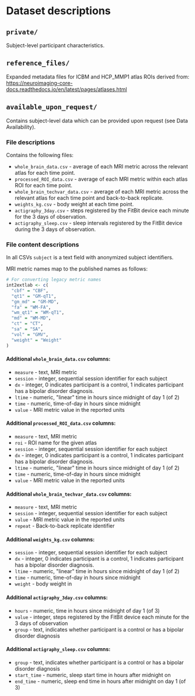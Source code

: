 
# Dataset descriptions

## `private/`

Subject-level participant characteristics.

## `reference_files/`

Expanded metadata files for ICBM and HCP_MMP1 atlas ROIs derived from: 
https://neuroimaging-core-docs.readthedocs.io/en/latest/pages/atlases.html

## `available_upon_request/` 

Contains subject-level data which can be provided upon request (see Data Availability).

### File descriptions

Contains the following files:

-   `whole_brain_data.csv` - average of each MRI metric across the
    relevant atlas for each time point.
-   `processed_ROI_data.csv` - average of each MRI metric within each
    atlas ROI for each time point.
-   `whole_brain_techvar_data.csv` - average of each MRI metric across
    the relevant atlas for each time point and back-to-back replicate.
-   `weights_kg.csv` - body weight at each time point.
-   `actigraphy_3day.csv` - steps registered by the FitBit device each
    minute for the 3 days of observation.
-   `actigraphy_sleep.csv` - sleep intervals registered by the FitBit
    device during the 3 days of observation.

### File content descriptions

In all CSVs `subject` is a text field with anonymized subject identifiers. 

MRI metric names map to the published names as follows:

```r
# For converting legacy metric names
int2extlab <- c(
  "cbf" = "CBF", 
  "qt1" = "GM-qT1", 
  "gm_md" = "GM-MD", 
  "fa" = "WM-FA",
  "wm_qt1" = "WM-qT1", 
  "md" = "WM-MD", 
  "ct" = "CT", 
  "sa" = "SA", 
  "vol" = "GMV",
  "weight" = "Weight"
)
```

#### Additional `whole_brain_data.csv` columns:

-   `measure` - text, MRI metric
-   `session` - integer, sequential session identifier for each subject
-   `dx` - integer, 0 indicates participant is a control, 1 indicates
    participant has a bipolar disorder diagnosis.
-   `ltime` - numeric, "linear" time in hours since midnight of day 1
    (of 2)
-   `time` - numeric, time-of-day in hours since midnight
-   `value` - MRI metric value in the reported units

#### Additional `processed_ROI_data.csv` columns:

-   `measure` - text, MRI metric
-   `roi` - ROI name for the given atlas
-   `session` - integer, sequential session identifier for each subject
-   `dx` - integer, 0 indicates participant is a control, 1 indicates
    participant has a bipolar disorder diagnosis.
-   `ltime` - numeric, "linear" time in hours since midnight of day 1
    (of 2)
-   `time` - numeric, time-of-day in hours since midnight
-   `value` - MRI metric value in the reported units

#### Additional `whole_brain_techvar_data.csv` columns:

-   `measure` - text, MRI metric
-   `session` - integer, sequential session identifier for each subject
-   `value` - MRI metric value in the reported units
-   `repeat` - Back-to-back replicate identifier

#### Additional `weights_kg.csv` columns:

-   `session` - integer, sequential session identifier for each subject
-   `dx` - integer, 0 indicates participant is a control, 1 indicates
    participant has a bipolar disorder diagnosis.
-   `ltime` - numeric, "linear" time in hours since midnight of day 1
    (of 2)
-   `time` - numeric, time-of-day in hours since midnight
-   `weight` - body weight in

#### Additional `actigraphy_3day.csv` columns:

-   `hours` - numeric, time in hours since midnight of day 1 (of 3)
-   `value` - integer, steps registered by the FitBit device each
    minute for the 3 days of observation
-   `group` - text, indicates whether participant is a control or has a bipolar disorder diagnosis

#### Additional `actigraphy_sleep.csv` columns:

-   `group` - text, indicates whether participant is a control or has a bipolar disorder diagnosis
-   `start_time` - numeric, sleep start time in hours after midnight on
-   `end_time` - numeric, sleep end time in hours after midnight on
    day 1 (of 3)
